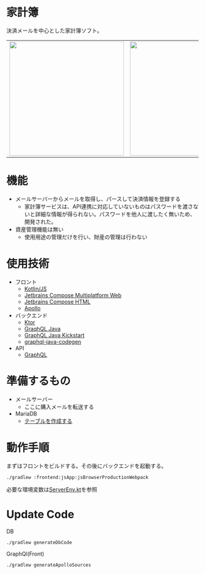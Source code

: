 # 家計簿
決済メールを中心とした家計簿ソフト。
<table>
<tr>
<td><img width="300" src="https://github.com/matsudamper/kake-bo/assets/9250063/d4b6866e-f6ca-4f34-9139-278d01e39644" /></td>
<td><img width="300" src="https://github.com/matsudamper/kake-bo/assets/9250063/f0cb2f32-c5b2-4048-a320-40686e619aff" /></td>
<td><img width="300" src="https://github.com/matsudamper/kake-bo/assets/9250063/0f07e7fe-bd9e-490f-9740-85775a3a8d2f" /></td>
<td><img width="300" src="https://github.com/matsudamper/kake-bo/assets/9250063/8b393f32-d616-4af8-ac03-e0eda886516c" /></td>
</tr>
</table>

# 機能
- メールサーバーからメールを取得し、パースして決済情報を登録する
  - 家計簿サービスは、API連携に対応していないものはパスワードを渡さないと詳細な情報が得られない。パスワードを他人に渡したく無いため、開発された。
- 資産管理機能は無い
  - 使用用途の管理だけを行い、財産の管理は行わない

# 使用技術
- フロント
  - [Kotlin/JS](https://kotlinlang.org/docs/js-overview.html)
  - [Jetbrains Compose Multiplatform Web](https://www.jetbrains.com/lp/compose-multiplatform/)
  - [Jetbrains Compose HTML](https://github.com/JetBrains/compose-multiplatform#compose-html)
  - [Apollo](https://www.apollographql.com/)
- バックエンド
  - [Ktor](https://ktor.io/)
  - [GraqhQL Java](https://www.graphql-java.com/)
  - [GraphQL Java Kickstart](https://www.graphql-java-kickstart.com/)
  - [graphql-java-codegen](https://github.com/kobylynskyi/graphql-java-codegen)
- API
  - [GraphQL](https://graphql.org/)
 
# 準備するもの
- メールサーバー
  - ここに購入メールを転送する
- MariaDB
  - [テーブルを作成する](https://github.com/matsudamper/kake-bo/tree/70e838f4d1c31460ccb110290cb0a3343b124858/backend/db/src/jvmMain/resources/sql)

# 動作手順
まずはフロントをビルドする。その後にバックエンドを起動する。
```shell
./gradlew :frontend:jsApp:jsBrowserProductionWebpack
```
必要な環境変数は[ServerEnv.kt](https://github.com/matsudamper/kake-bo/blob/563272f802d15d6620432a53ada88fbdd5cf9561/backend/base/src/jvmMain/java/net/matsudamper/money/backend/base/ServerEnv.kt)を参照

# Update Code
DB
```shell
./gradlew generateDbCode
```

GraphQl(Front)
```shell
./gradlew generateApolloSources
```
